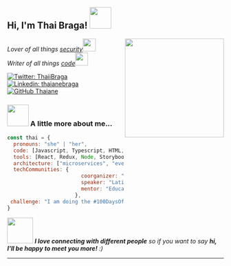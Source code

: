 <h2> Hi, I'm Thai Braga! <img src="https://media.giphy.com/media/mGcNjsfWAjY5AEZNw6/giphy.gif" width="50"></h2>
<img align='right' src="https://media1.giphy.com/media/gdYjehWJBCApmOEeCp/giphy.gif?cid=ecf05e472qv4nveqwob809s0hwc9zcpktawc2tj2w7dstb4u&rid=giphy.gif" width="230">
<p><em>Lover of all things <a href="https://www.google.com/search?q=define+cybersecurity">security</a><img src="https://media2.giphy.com/media/J5B00esp0BoiCrqdCe/giphy.gif?cid=ecf05e47eerjc3i3ed65p91r3yidvlwdtvb9u298dlo1dyty&rid=giphy.gif" width="30"></br>Writer of all things <a href="https://www.google.com/search?q=define+code">code</a><img src="https://media3.giphy.com/media/5Lmn42BCOy99RaGRP7/giphy.gif?cid=ecf05e47pxx4byzle3ji0x3vycased9um4gdtmv0116ya0u4&rid=giphy.gif" width="30"> 
</em></p>

[![Twitter: ThaiiBraga](https://img.shields.io/twitter/follow/ThaiiBraga?style=social)](https://twitter.com/ThaiiBraga)
[![Linkedin: thaianebraga](https://img.shields.io/badge/-thaianebraga-blue?style=flat-square&logo=Linkedin&logoColor=white&link=https://www.linkedin.com/in/thaianebraga/)](https://www.linkedin.com/in/thaianebraga/)
[![GitHub Thaiane](https://img.shields.io/github/followers/thaiane?label=follow&style=social)](https://github.com/Thaiane)


### <img src="https://media.giphy.com/media/VgCDAzcKvsR6OM0uWg/giphy.gif" width="50"> A little more about me...  

```javascript
const thai = {
  pronouns: "she" | "her",
  code: [Javascript, Typescript, HTML, CSS, Ruby, Python, Java],
  tools: [React, Redux, Node, Storybook, Styled-Components, Jest, Docker],
  architecture: ["microservices", "event-driven", "design system pattern"],
  techCommunities: {
                        coorganizer: "AfroPython",
                        speaker: "Latinity",
                        mentor: "EducaTRANSforma"
                      },
 challenge: "I am doing the #100DaysOfCode challenge focused on react and typescript"
}
```

<img src="https://media.giphy.com/media/LnQjpWaON8nhr21vNW/giphy.gif" width="60"> <em><b>I love connecting with different people</b> so if you want to say <b>hi, I'll be happy to meet you more!</b> :)</em>

---
